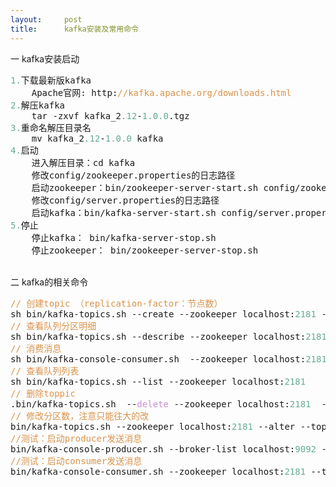 ```yaml
---
layout:     post
title:      kafka安装及常用命令
---
```

<div id="article_content" class="article_content clearfix csdn-tracking-statistics" data-pid="blog" data-mod="popu_307" data-dsm="post">
								            <link rel="stylesheet" href="https://csdnimg.cn/release/phoenix/template/css/ck_htmledit_views-f76675cdea.css">
						<div class="htmledit_views" id="content_views">
                
<p><span class="md-line md-end-block md-focus" style="display:block;"><span class="md-expand">一 kafka安装启动</span></span></p>
<pre class="md-fences md-end-block" lang="js" xml:lang="js"><span><span class="cm-number" style="color:rgb(100,171,143);">1.</span><span class="cm-variable">下载最新版kafka</span> </span>
<span><span class="cm-tab" style="display:inline-block;font-family:monospace;">    </span><span class="cm-variable">Apache官网</span>: <span class="cm-variable">http</span>:<span class="cm-comment" style="color:rgb(218,146,74);">//kafka.apache.org/downloads.html</span></span>
<span><span class="cm-number" style="color:rgb(100,171,143);">2.</span><span class="cm-variable">解压kafka</span></span>
<span><span class="cm-tab" style="display:inline-block;font-family:monospace;">    </span><span class="cm-variable">tar</span> <span class="cm-operator">-</span><span class="cm-variable">zxvf</span> <span class="cm-variable">kafka_2</span><span class="cm-number" style="color:rgb(100,171,143);">.12</span><span class="cm-operator">-</span><span class="cm-number" style="color:rgb(100,171,143);">1.0.0</span>.<span class="cm-property">tgz</span></span>
<span class="cm-tab-wrap-hack"><span class="cm-number" style="color:rgb(100,171,143);">3.</span><span class="cm-variable">重命名解压目录名</span><span class="cm-tab" style="display:inline-block;font-family:monospace;">  </span></span>
<span><span class="cm-tab" style="display:inline-block;font-family:monospace;">    </span><span class="cm-variable">mv</span> <span class="cm-variable">kafka_2</span><span class="cm-number" style="color:rgb(100,171,143);">.12</span><span class="cm-operator">-</span><span class="cm-number" style="color:rgb(100,171,143);">1.0.0</span> <span class="cm-variable">kafka</span></span>
<span><span class="cm-number" style="color:rgb(100,171,143);">4.</span><span class="cm-variable">启动</span></span>
<span><span class="cm-tab" style="display:inline-block;font-family:monospace;">    </span><span class="cm-variable">进入解压目录：cd</span> <span class="cm-variable">kafka</span></span>
<span>    <span class="cm-variable">修改config</span><span class="cm-operator">/</span><span class="cm-variable">zookeeper</span>.<span class="cm-property">properties的日志路径</span></span>
<span><span class="cm-tab" style="display:inline-block;font-family:monospace;">    </span><span class="cm-variable">启动zookeeper：bin</span><span class="cm-operator">/</span><span class="cm-variable">zookeeper</span><span class="cm-operator">-</span><span class="cm-variable">server</span><span class="cm-operator">-</span><span class="cm-variable">start</span>.<span class="cm-property">sh</span> <span class="cm-variable">config</span><span class="cm-operator">/</span><span class="cm-variable">zookeeper</span>.<span class="cm-property">properties</span> <span class="cm-operator">&amp;</span></span>
<span>    <span class="cm-variable">修改config</span><span class="cm-operator">/</span><span class="cm-variable">server</span>.<span class="cm-property">properties的日志路径</span></span>
<span>    <span class="cm-variable">启动kafka：bin</span><span class="cm-operator">/</span><span class="cm-variable">kafka</span><span class="cm-operator">-</span><span class="cm-variable">server</span><span class="cm-operator">-</span><span class="cm-variable">start</span>.<span class="cm-property">sh</span> <span class="cm-variable">config</span><span class="cm-operator">/</span><span class="cm-variable">server</span>.<span class="cm-property">properties</span> <span class="cm-operator">&amp;</span></span>
<span><span class="cm-number" style="color:rgb(100,171,143);">5.</span><span class="cm-variable">停止</span></span>
<span><span class="cm-tab" style="display:inline-block;font-family:monospace;">    </span><span class="cm-variable">停止kafka：</span> <span class="cm-variable">bin</span><span class="cm-operator">/</span><span class="cm-variable">kafka</span><span class="cm-operator">-</span><span class="cm-variable">server</span><span class="cm-operator">-</span><span class="cm-variable">stop</span>.<span class="cm-property">sh</span></span>
<span>    <span class="cm-variable">停止zookeeper：</span> <span class="cm-variable">bin</span><span class="cm-operator">/</span><span class="cm-variable">zookeeper</span><span class="cm-operator">-</span><span class="cm-variable">server</span><span class="cm-operator">-</span><span class="cm-variable">stop</span>.<span class="cm-property">sh</span></span></pre>
<p><span class="md-line md-end-block" style="display:block;"><span><br></span></span><span class="md-line md-end-block" style="display:block;"><span>二 kafka的相关命令</span></span></p>
<pre class="md-fences md-end-block" lang="js" xml:lang="js"><span><span class="cm-comment" style="color:rgb(218,146,74);">// 创建topic （replication-factor：节点数）</span></span>
<span><span class="cm-variable">sh</span> <span class="cm-variable">bin</span><span class="cm-operator">/</span><span class="cm-variable">kafka</span><span class="cm-operator">-</span><span class="cm-variable">topics</span>.<span class="cm-property">sh</span> <span class="cm-operator">--</span><span class="cm-variable">create</span> <span class="cm-operator">--</span><span class="cm-variable">zookeeper</span> <span class="cm-variable">localhost</span>:<span class="cm-number" style="color:rgb(100,171,143);">2181</span> <span class="cm-operator">--</span><span class="cm-variable">replication</span><span class="cm-operator">-</span><span class="cm-variable">factor</span> <span class="cm-number" style="color:rgb(100,171,143);">1</span> <span class="cm-operator">--</span><span class="cm-variable">partitions</span> <span class="cm-number" style="color:rgb(100,171,143);">3</span> <span class="cm-operator">--</span><span class="cm-variable">topic</span> <span class="cm-variable">myTopic1</span></span>
<span><span class="cm-comment" style="color:rgb(218,146,74);">// 查看队列分区明细</span></span>
<span><span class="cm-variable">sh</span> <span class="cm-variable">bin</span><span class="cm-operator">/</span><span class="cm-variable">kafka</span><span class="cm-operator">-</span><span class="cm-variable">topics</span>.<span class="cm-property">sh</span> <span class="cm-operator">--</span><span class="cm-variable">describe</span> <span class="cm-operator">--</span><span class="cm-variable">zookeeper</span> <span class="cm-variable">localhost</span>:<span class="cm-number" style="color:rgb(100,171,143);">2181</span> <span class="cm-operator">--</span><span class="cm-variable">topic</span> <span class="cm-variable">myTopic1</span></span>
<span><span class="cm-comment" style="color:rgb(218,146,74);">// 消费消息 </span></span>
<span><span class="cm-variable">sh</span> <span class="cm-variable">bin</span><span class="cm-operator">/</span><span class="cm-variable">kafka</span><span class="cm-operator">-</span><span class="cm-variable">console</span><span class="cm-operator">-</span><span class="cm-variable">consumer</span>.<span class="cm-property">sh</span>  <span class="cm-operator">--</span><span class="cm-variable">zookeeper</span> <span class="cm-variable">localhost</span>:<span class="cm-number" style="color:rgb(100,171,143);">2181</span>  <span class="cm-operator">--</span><span class="cm-variable">from</span><span class="cm-operator">-</span><span class="cm-variable">beginning</span> <span class="cm-operator">--</span><span class="cm-variable">topic</span> <span class="cm-variable">loginfoTopic</span></span>
<span><span class="cm-comment" style="color:rgb(218,146,74);">// 查看队列列表</span></span>
<span><span class="cm-variable">sh</span> <span class="cm-variable">bin</span><span class="cm-operator">/</span><span class="cm-variable">kafka</span><span class="cm-operator">-</span><span class="cm-variable">topics</span>.<span class="cm-property">sh</span> <span class="cm-operator">--</span><span class="cm-variable">list</span> <span class="cm-operator">--</span><span class="cm-variable">zookeeper</span> <span class="cm-variable">localhost</span>:<span class="cm-number" style="color:rgb(100,171,143);">2181</span></span>
<span><span class="cm-comment" style="color:rgb(218,146,74);">// 删除toppic</span></span>
<span>.<span class="cm-property">bin</span><span class="cm-operator">/</span><span class="cm-variable">kafka</span><span class="cm-operator">-</span><span class="cm-variable">topics</span>.<span class="cm-property">sh</span>  <span class="cm-operator">--</span><span class="cm-keyword" style="color:rgb(200,143,208);">delete</span> <span class="cm-operator">--</span><span class="cm-variable">zookeeper</span> <span class="cm-variable">localhost</span>:<span class="cm-number" style="color:rgb(100,171,143);">2181</span>  <span class="cm-operator">--</span><span class="cm-variable">topic</span> <span class="cm-variable">test</span></span>
<span><span class="cm-comment" style="color:rgb(218,146,74);">// 修改分区数，注意只能往大的改</span></span>
<span><span class="cm-variable">bin</span><span class="cm-operator">/</span><span class="cm-variable">kafka</span><span class="cm-operator">-</span><span class="cm-variable">topics</span>.<span class="cm-property">sh</span> <span class="cm-operator">--</span><span class="cm-variable">zookeeper</span> <span class="cm-variable">localhost</span>:<span class="cm-number" style="color:rgb(100,171,143);">2181</span> <span class="cm-operator">--</span><span class="cm-variable">alter</span> <span class="cm-operator">--</span><span class="cm-variable">topic</span> <span class="cm-variable">myTopic1</span> <span class="cm-operator">--</span><span class="cm-variable">partitions</span> <span class="cm-number" style="color:rgb(100,171,143);">4</span></span>
<span><span class="cm-comment" style="color:rgb(218,146,74);">//测试：启动producer发送消息</span></span>
<span><span class="cm-variable">bin</span><span class="cm-operator">/</span><span class="cm-variable">kafka</span><span class="cm-operator">-</span><span class="cm-variable">console</span><span class="cm-operator">-</span><span class="cm-variable">producer</span>.<span class="cm-property">sh</span> <span class="cm-operator">--</span><span class="cm-variable">broker</span><span class="cm-operator">-</span><span class="cm-variable">list</span> <span class="cm-variable">localhost</span>:<span class="cm-number" style="color:rgb(100,171,143);">9092</span> <span class="cm-operator">--</span><span class="cm-variable">topic</span> <span class="cm-variable">myTopic1</span></span>
<span><span class="cm-comment" style="color:rgb(218,146,74);">//测试：启动consumer发送消息</span></span>
<span><span class="cm-variable">bin</span><span class="cm-operator">/</span><span class="cm-variable">kafka</span><span class="cm-operator">-</span><span class="cm-variable">console</span><span class="cm-operator">-</span><span class="cm-variable">consumer</span>.<span class="cm-property">sh</span> <span class="cm-operator">--</span><span class="cm-variable">zookeeper</span> <span class="cm-variable">localhost</span>:<span class="cm-number" style="color:rgb(100,171,143);">2181</span> <span class="cm-operator">--</span><span class="cm-variable">topic</span> <span class="cm-variable">myTopic1</span> <span class="cm-operator">--</span><span class="cm-variable">from</span><span class="cm-operator">-</span><span class="cm-variable">beginning</span></span></pre>
<p></p>
            </div>
                </div>